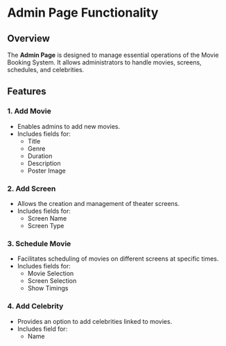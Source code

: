 # Admin Page Functionality

## Overview
The **Admin Page** is designed to manage essential operations of the Movie Booking System. It allows administrators to handle movies, screens, schedules, and celebrities.

## Features
### 1. Add Movie
- Enables admins to add new movies.
- Includes fields for:
  - Title  
  - Genre  
  - Duration  
  - Description  
  - Poster Image  

### 2. Add Screen
- Allows the creation and management of theater screens.
- Includes fields for:
  - Screen Name  
  - Screen Type  

### 3. Schedule Movie
- Facilitates scheduling of movies on different screens at specific times.
- Includes fields for:
  - Movie Selection  
  - Screen Selection  
  - Show Timings  

### 4. Add Celebrity
- Provides an option to add celebrities linked to movies.
- Includes field for:
  - Name  
